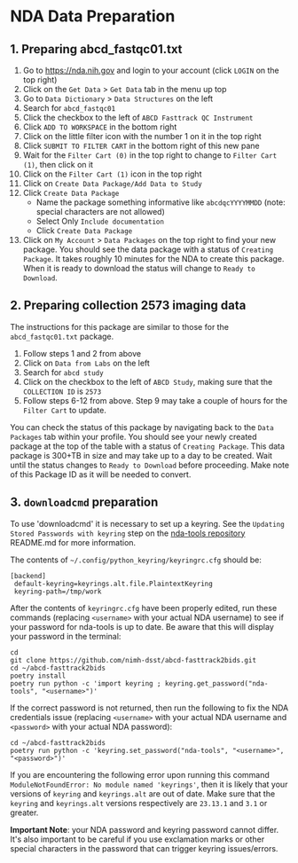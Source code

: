 # NDA Data Preparation

## 1. Preparing abcd_fastqc01.txt

1. Go to https://nda.nih.gov and login to your account (click `LOGIN` on the top right)
1. Click on the `Get Data` > `Get Data` tab in the menu up top
1. Go to `Data Dictionary` > `Data Structures` on the left
1. Search for `abcd_fastqc01`
1. Click the checkbox to the left of `ABCD Fasttrack QC Instrument`
1. Click `ADD TO WORKSPACE` in the bottom right
1. Click on the little filter icon with the number 1 on it in the top right
1. Click `SUBMIT TO FILTER CART` in the bottom right of this new pane
1. Wait for the `Filter Cart (0)` in the top right to change to `Filter Cart (1)`, then click on it
1. Click on the `Filter Cart (1)` icon in the top right
1. Click on `Create Data Package/Add Data to Study`
1. Click `Create Data Package`
    - Name the package something informative like `abcdqcYYYYMMDD` (note: special characters are not allowed)
    - Select Only `Include documentation`
    - Click `Create Data Package`
1. Click on `My Account` > `Data Packages` on the top right to find your new package. You should see the data package with a status of `Creating Package`. It takes roughly 10 minutes for the NDA to create this package. When it is ready to download the status will change to `Ready to Download`.

## 2. Preparing collection 2573 imaging data

The instructions for this package are similar to those for the `abcd_fastqc01.txt` package.

1. Follow steps 1 and 2 from above
1. Click on `Data from Labs` on the left
1. Search for `abcd study`
1. Click on the checkbox to the left of `ABCD Study`, making sure that the `COLLECTION ID` is `2573`
1. Follow steps 6-12 from above. Step 9 may take a couple of hours for the `Filter Cart` to update.

You can check the status of this package by navigating back to the `Data Packages` tab within your profile. You should see your newly created package at the top of the table with a status of `Creating Package`. This data package is 300+TB in size and may take up to a day to be created. Wait until the status changes to `Ready to Download` before proceeding. Make note of this Package ID as it will be needed to convert.

## 3. `downloadcmd` preparation

To use 'downloadcmd' it is necessary to set up a keyring. See the `Updating Stored Passwords with keyring` step on the [nda-tools repository](https://github.com/NDAR/nda-tools) README.md for more information.

The contents of `~/.config/python_keyring/keyringrc.cfg` should be:

```shell
[backend]
 default-keyring=keyrings.alt.file.PlaintextKeyring
 keyring-path=/tmp/work
```

After the contents of `keyringrc.cfg` have been properly edited, run these commands (replacing `<username>` with your actual NDA username) to see if your password for nda-tools is up to date. Be aware that this will display your password in the terminal:

```shell
cd
git clone https://github.com/nimh-dsst/abcd-fasttrack2bids.git
cd ~/abcd-fasttrack2bids
poetry install
poetry run python -c 'import keyring ; keyring.get_password("nda-tools", "<username>")'
```

If the correct password is not returned, then run the following to fix the NDA credentials issue (replacing `<username>` with your actual NDA username and `<password>` with your actual NDA password):

```shell
cd ~/abcd-fasttrack2bids
poetry run python -c 'keyring.set_password("nda-tools", "<username>", "<password>")'
```

If you are encountering the following error upon running this command `ModuleNotFoundError: No module named 'keyrings'`, then it is likely that your versions of `keyring` and `keyrings.alt` are out of date. Make sure that the `keyring` and `keyrings.alt` versions respectively are `23.13.1` and `3.1` or greater.

**Important Note**: your NDA password and keyring password cannot differ. It's also important to be careful if you use exclamation marks or other special characters in the password that can trigger keyring issues/errors.
